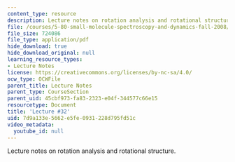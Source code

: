 ```yaml
---
content_type: resource
description: Lecture notes on rotation analysis and rotational structure.
file: /courses/5-80-small-molecule-spectroscopy-and-dynamics-fall-2008/7d9a133e5662e5fe0931228d795fd51c_32_580ln_fa08.pdf
file_size: 724086
file_type: application/pdf
hide_download: true
hide_download_original: null
learning_resource_types:
- Lecture Notes
license: https://creativecommons.org/licenses/by-nc-sa/4.0/
ocw_type: OCWFile
parent_title: Lecture Notes
parent_type: CourseSection
parent_uid: 45cbf973-fa83-2323-e04f-344577c66e15
resourcetype: Document
title: 'Lecture #32'
uid: 7d9a133e-5662-e5fe-0931-228d795fd51c
video_metadata:
  youtube_id: null
---
```

Lecture notes on rotation analysis and rotational structure.